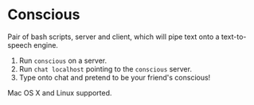 Conscious
=================

Pair of bash scripts, server and client, which will pipe text onto a text-to-speech engine.

1. Run `conscious` on a server.
2. Run `chat localhost` pointing to the `conscious` server.
3. Type onto chat and pretend to be your friend's conscious!

Mac OS X and Linux supported.
